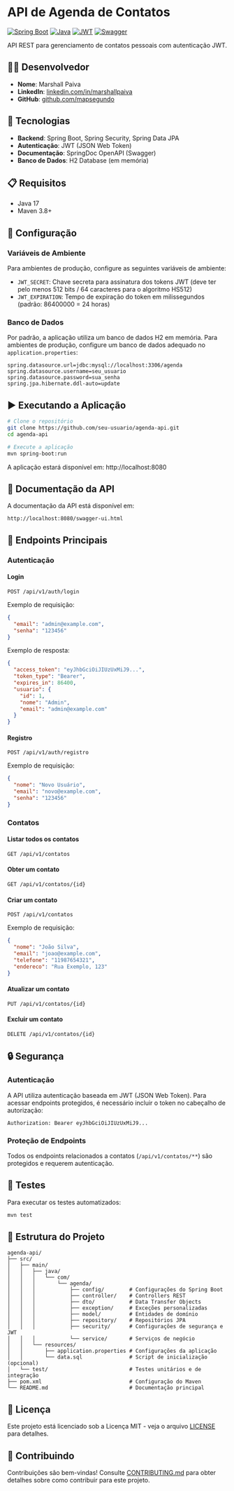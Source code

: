 # API de Agenda de Contatos

[![Spring Boot](https://img.shields.io/badge/Spring_Boot-3.1.x-6DB33F?logo=spring)](https://spring.io/projects/spring-boot)
[![Java](https://img.shields.io/badge/Java-17-ED8B00?logo=java)](https://www.oracle.com/java/)
[![JWT](https://img.shields.io/badge/JWT-Auth-black?logo=json-web-tokens)](https://jwt.io/)
[![Swagger](https://img.shields.io/badge/Swagger-API_Docs-85EA2D?logo=swagger)](https://swagger.io/)

API REST para gerenciamento de contatos pessoais com autenticação JWT.

## 👨‍💻 Desenvolvedor

- **Nome**: Marshall Paiva
- **LinkedIn**: [linkedin.com/in/marshallpaiva](https://www.linkedin.com/in/marshallpaiva/)
- **GitHub**: [github.com/mapsegundo](https://github.com/mapsegundo)

## 🚀 Tecnologias

- **Backend**: Spring Boot, Spring Security, Spring Data JPA
- **Autenticação**: JWT (JSON Web Token)
- **Documentação**: SpringDoc OpenAPI (Swagger)
- **Banco de Dados**: H2 Database (em memória)

## 📋 Requisitos

- Java 17
- Maven 3.8+

## 🔧 Configuração

### Variáveis de Ambiente

Para ambientes de produção, configure as seguintes variáveis de ambiente:

- `JWT_SECRET`: Chave secreta para assinatura dos tokens JWT (deve ter pelo menos 512 bits / 64 caracteres para o algoritmo HS512)
- `JWT_EXPIRATION`: Tempo de expiração do token em milissegundos (padrão: 86400000 = 24 horas)

### Banco de Dados

Por padrão, a aplicação utiliza um banco de dados H2 em memória. Para ambientes de produção, configure um banco de dados adequado no `application.properties`:

```properties
spring.datasource.url=jdbc:mysql://localhost:3306/agenda
spring.datasource.username=seu_usuario
spring.datasource.password=sua_senha
spring.jpa.hibernate.ddl-auto=update
```

## ▶️ Executando a Aplicação

```bash
# Clone o repositório
git clone https://github.com/seu-usuario/agenda-api.git
cd agenda-api

# Execute a aplicação
mvn spring-boot:run
```

A aplicação estará disponível em: http://localhost:8080

## 📖 Documentação da API

A documentação da API está disponível em:

```
http://localhost:8080/swagger-ui.html
```

## 🔗 Endpoints Principais

### Autenticação

#### Login

```
POST /api/v1/auth/login
```

Exemplo de requisição:

```json
{
  "email": "admin@example.com",
  "senha": "123456"
}
```

Exemplo de resposta:

```json
{
  "access_token": "eyJhbGciOiJIUzUxMiJ9...",
  "token_type": "Bearer",
  "expires_in": 86400,
  "usuario": {
    "id": 1,
    "nome": "Admin",
    "email": "admin@example.com"
  }
}
```

#### Registro

```
POST /api/v1/auth/registro
```

Exemplo de requisição:

```json
{
  "nome": "Novo Usuário",
  "email": "novo@example.com",
  "senha": "123456"
}
```

### Contatos

#### Listar todos os contatos

```
GET /api/v1/contatos
```

#### Obter um contato

```
GET /api/v1/contatos/{id}
```

#### Criar um contato

```
POST /api/v1/contatos
```

Exemplo de requisição:

```json
{
  "nome": "João Silva",
  "email": "joao@example.com",
  "telefone": "11987654321",
  "endereco": "Rua Exemplo, 123"
}
```

#### Atualizar um contato

```
PUT /api/v1/contatos/{id}
```

#### Excluir um contato

```
DELETE /api/v1/contatos/{id}
```

## 🔒 Segurança

### Autenticação

A API utiliza autenticação baseada em JWT (JSON Web Token). Para acessar endpoints protegidos, é necessário incluir o token no cabeçalho de autorização:

```
Authorization: Bearer eyJhbGciOiJIUzUxMiJ9...
```

### Proteção de Endpoints

Todos os endpoints relacionados a contatos (`/api/v1/contatos/**`) são protegidos e requerem autenticação.

## 🧪 Testes

Para executar os testes automatizados:

```bash
mvn test
```

## 📁 Estrutura do Projeto

```
agenda-api/
├── src/
│   ├── main/
│   │   ├── java/
│   │   │   └── com/
│   │   │       └── agenda/
│   │   │           ├── config/        # Configurações do Spring Boot
│   │   │           ├── controller/    # Controllers REST
│   │   │           ├── dto/           # Data Transfer Objects
│   │   │           ├── exception/     # Exceções personalizadas
│   │   │           ├── model/         # Entidades de domínio
│   │   │           ├── repository/    # Repositórios JPA
│   │   │           ├── security/      # Configurações de segurança e JWT
│   │   │           └── service/       # Serviços de negócio
│   │   └── resources/
│   │       ├── application.properties # Configurações da aplicação
│   │       └── data.sql               # Script de inicialização (opcional)
│   └── test/                          # Testes unitários e de integração
├── pom.xml                            # Configuração do Maven
└── README.md                          # Documentação principal
```

## 📄 Licença

Este projeto está licenciado sob a Licença MIT - veja o arquivo [LICENSE](LICENSE) para detalhes.

## 🤝 Contribuindo

Contribuições são bem-vindas! Consulte [CONTRIBUTING.md](CONTRIBUTING.md) para obter detalhes sobre como contribuir para este projeto.
